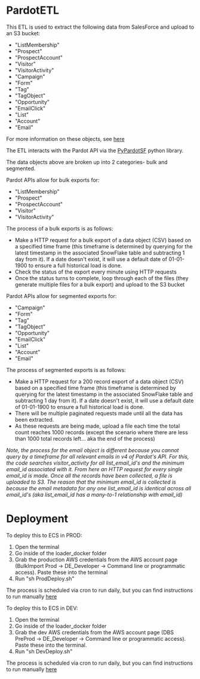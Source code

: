 # PardotETL

This ETL is used to extract the following data from SalesForce and upload to an S3 bucket:

* "ListMembership"
* "Prospect"
* "ProspectAccount"
* "Visitor"
* "VisitorActivity"
* "Campaign"
* "Form"
* "Tag"
* "TagObject"
* "Opportunity"
* "EmailClick"
* "List"
* "Account"
* "Email"

For more information on these objects, see [here](https://developer.salesforce.com/docs/marketing/pardot/guide/overview.html)

The ETL interacts with the Pardot API via the [PyPardotSF](https://pypi.org/project/PyPardotSF/) python library.

The data objects above are broken up into 2 categories- bulk and segmented. 

Pardot APIs allow for bulk exports for:
* "ListMembership"
* "Prospect"
* "ProspectAccount"
* "Visitor"
* "VisitorActivity"

The process of a bulk exports is as follows:
* Make a HTTP request for a bulk export of a data object (CSV) based on a specified time frame (this timeframe is determined by querying for the latest timestamp in the associated SnowFlake table and subtracting 1 day from it). If a date doesn't exist, it will use a default date of 01-01-1900 to ensure a full historical load is done.
* Check the status of the export every minute using HTTP requests
* Once the status turns to complete, loop through each of the files (they generate multiple files for a bulk export) and upload to the S3 bucket

Pardot APIs allow for segmented exports for:
* "Campaign"
* "Form"
* "Tag"
* "TagObject"
* "Opportunity"
* "EmailClick"
* "List"
* "Account"
* "Email"

The process of segmented exports is as follows:
* Make a HTTP request for a 200 record export of a data object (CSV) based on a specified time frame (this timeframe is determined by querying for the latest timestamp in the associated SnowFlake table and subtracting 1 day from it). If a date doesn't exist, it will use a default date of 01-01-1900 to ensure a full historical load is done.
* There will be multiple paginated requests made until all the data has been extracted.
* As these requests are being made, upload a file each time the total count reaches 1000 records (except the scenario where there are less than 1000 total records left... aka the end of the process)


*Note, the process for the email object is different because you cannot query by a timeframe for all relevant emails in v4 of Pardot's API. For this, the code searches visitor_activity for all list_email_id's and the minimum email_id associated with it. From here an HTTP request for every single email_id is made. Once all the records have been collected, a file is uploaded to S3. The reason that the minimum email_id is collected is because the email metadata for any one list_email_id is identical across all email_id's (aka list_email_id has a many-to-1 relationship with email_id)*

# Deployment

To deploy this to ECS in PROD:
1. Open the terminal
2. Go inside of the loader_docker folder
3. Grab the production AWS credentials from the AWS account page (BulkImport Prod -> DE_Developer -> Command    line or programmatic access). Paste these into the terminal
4. Run "sh ProdDeploy.sh"

The process is scheduled via cron to run daily, but you can find instructions to run manually [here](https://github.com/discoveryedu/tf-etl/tree/develop/pardot)

To deploy this to ECS in DEV:
1. Open the terminal
2. Go inside of the loader_docker folder
3. Grab the dev AWS credentials from the AWS account page (DBS PreProd -> DE_Developer -> Command line or programmatic access). Paste these into the terminal.
4. Run "sh DevDeploy.sh"

The process is scheduled via cron to run daily, but you can find instructions to run manually [here](https://github.com/discoveryedu/tf-etl/tree/develop/pardot)
